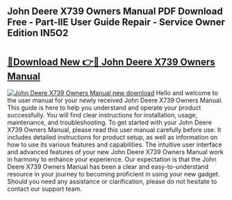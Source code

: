## John Deere X739 Owners Manual PDF Download Free - Part-lIE User Guide Repair - Service Owner Edition IN5O2

# <h2><a href="http://bc93763.oget.top/?id=John+Deere+X739+Owners+Manual">🔗Download New 👉🔴 John Deere X739 Owners Manual</a></h2>

[![John Deere X739 Owners Manual new download](https://i.imgur.com/5g1atiW.png)](http://bc93763.oget.top/?id=John+Deere+X739+Owners+Manual)
Hello and welcome to the user manual for your newly received John Deere X739 Owners Manual. This guide is here to help you understand and operate your product successfully. You will find clear instructions for installation, usage, maintenance, and troubleshooting. To get started with your John Deere X739 Owners Manual, please read this user manual carefully before use. It includes detailed instructions for product setup, as well as information on how to use its various features and capabilities. The intuitive user interface and advanced features of your new John Deere X739 Owners Manual work in harmony to enhance your experience. Our expectation is that the John Deere X739 Owners Manual has been a clear and easy-to-understand resource in your journey to becoming proficient in using your new gadget. Should you need any assistance or clarification, please do not hesitate to contact our support team.
